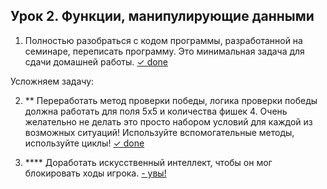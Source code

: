 ## Урок 2. Функции, манипулирующие данными

1. Полностью разобраться с кодом программы, разработанной на семинаре, переписать программу. 
Это минимальная задача для сдачи домашней работы. [✓ done]()

Усложняем задачу:

2. ** Переработать метод проверки победы, логика проверки победы должна работать для поля 5х5 и
количества фишек 4. Очень желательно не делать это просто набором условий для каждой из
возможных ситуаций! Используйте вспомогательные методы, используйте циклы! 
 [✓ done]()

3. **** Доработать искусственный интеллект, чтобы он мог блокировать ходы игрока.
    [- увы!]()

